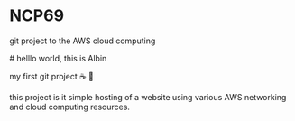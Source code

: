 # NCP69
git project to the AWS cloud computing

<title>Wild Rydes - Rydes of the Future!</title>
# helllo world, this is Albin

my first git project
:coffee: :pizza:

this project is it simple hosting of a website using various AWS networking and cloud computing  resources.
